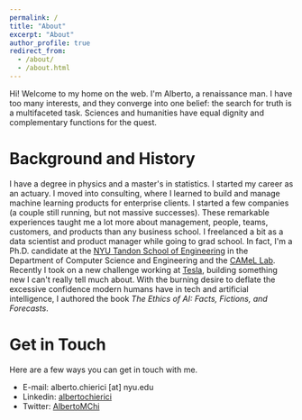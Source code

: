 ```yaml
---
permalink: /
title: "About"
excerpt: "About"
author_profile: true
redirect_from: 
  - /about/
  - /about.html
---
```


Hi! Welcome to my home on the web. I'm Alberto, a renaissance man. I have too many interests, and they converge into one belief: the search for truth is a multifaceted task. Sciences and humanities have equal dignity and complementary functions for the quest.

Background and History
======
I have a degree in physics and a master's in statistics. I started my career as an actuary. I moved into consulting, where I learned to build and manage machine learning products for enterprise clients. I started a few companies (a couple still running, but not massive successes). These remarkable experiences taught me a lot more about management, people, teams, customers, and products than any business school. I freelanced a bit as a data scientist and product manager while going to grad school. In fact, I'm a Ph.D. candidate at the [NYU Tandon School of Engineering](https://engineering.nyu.edu/) in the Department of Computer Science and Engineering and the [CAMeL Lab](https://nyuad.nyu.edu/en/research/faculty-labs-and-projects/computational-approaches-to-modeling-language-lab.html).
Recently I took on a new challenge working at [Tesla](https://www.tesla.com), building something new I can't really tell much about.
With the burning desire to deflate the excessive confidence modern humans have in tech and artificial intelligence, I authored the book _The Ethics of AI: Facts, Fictions, and Forecasts_.

Get in Touch
======
Here are a few ways you can get in touch with me.
* E-mail: alberto.chierici [at] nyu.edu
* Linkedin: [albertochierici](https://www.linkedin.com/in/albertochierici/)
* Twitter: [AlbertoMChi](https://twitter.com/AlbertoMChi)
